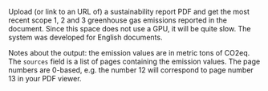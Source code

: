 Upload (or link to an URL of) a sustainability report PDF and get the most recent scope 1, 2 and 3 greenhouse gas emissions reported in the document. Since this space does not use a GPU, it will be quite slow. The system was developed for English documents.

Notes about the output: the emission values are in metric tons of CO2eq. The `sources` field is a list of pages containing the emission values. The page numbers are 0-based, e.g. the number 12 will correspond to page number 13 in your PDF viewer.
